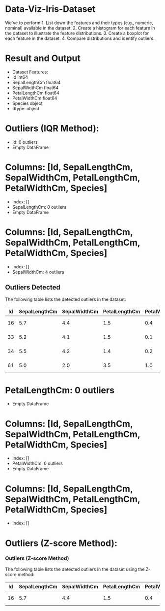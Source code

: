 # Data-Viz-Iris-Dataset
We've to perform 1. List down the features and their types (e.g., numeric, nominal) available in the dataset. 2. Create a histogram for each feature in the dataset to illustrate the feature distributions.  3. Create a boxplot for each feature in the dataset.  4. Compare distributions and identify outliers. 

# Result and Output
- Dataset Features:
- Id                 int64
- SepalLengthCm    float64
- SepalWidthCm     float64
- PetalLengthCm    float64
- PetalWidthCm     float64
- Species           object
- dtype: object
# Outliers (IQR Method):
- Id: 0 outliers
- Empty DataFrame
# Columns: [Id, SepalLengthCm, SepalWidthCm, PetalLengthCm, PetalWidthCm, Species]
- Index: []
- SepalLengthCm: 0 outliers
- Empty DataFrame
# Columns: [Id, SepalLengthCm, SepalWidthCm, PetalLengthCm, PetalWidthCm, Species]
- Index: []
- SepalWidthCm: 4 outliers
## Outliers Detected

The following table lists the detected outliers in the dataset:

| Id  | SepalLengthCm | SepalWidthCm | PetalLengthCm | PetalWidthCm | Species         |
|---- |--------------|-------------|--------------|-------------|---------------|
| 16  | 5.7         | 4.4         | 1.5          | 0.4         | Iris-setosa   |
| 33  | 5.2         | 4.1         | 1.5          | 0.1         | Iris-setosa   |
| 34  | 5.5         | 4.2         | 1.4          | 0.2         | Iris-setosa   |
| 61  | 5.0         | 2.0         | 3.5          | 1.0         | Iris-versicolor |

  
# PetalLengthCm: 0 outliers
- Empty DataFrame
# Columns: [Id, SepalLengthCm, SepalWidthCm, PetalLengthCm, PetalWidthCm, Species]
- Index: []
- PetalWidthCm: 0 outliers
- Empty DataFrame
# Columns: [Id, SepalLengthCm, SepalWidthCm, PetalLengthCm, PetalWidthCm, Species]
- Index: []
# Outliers (Z-score Method):
   ### Outliers (Z-score Method)
The following table lists the detected outliers in the dataset using the Z-score method:

| Id  | SepalLengthCm | SepalWidthCm | PetalLengthCm | PetalWidthCm | Species      |
|---- |--------------|-------------|--------------|-------------|------------|
| 16  | 5.7         | 4.4         | 1.5          | 0.4         | Iris-setosa |

